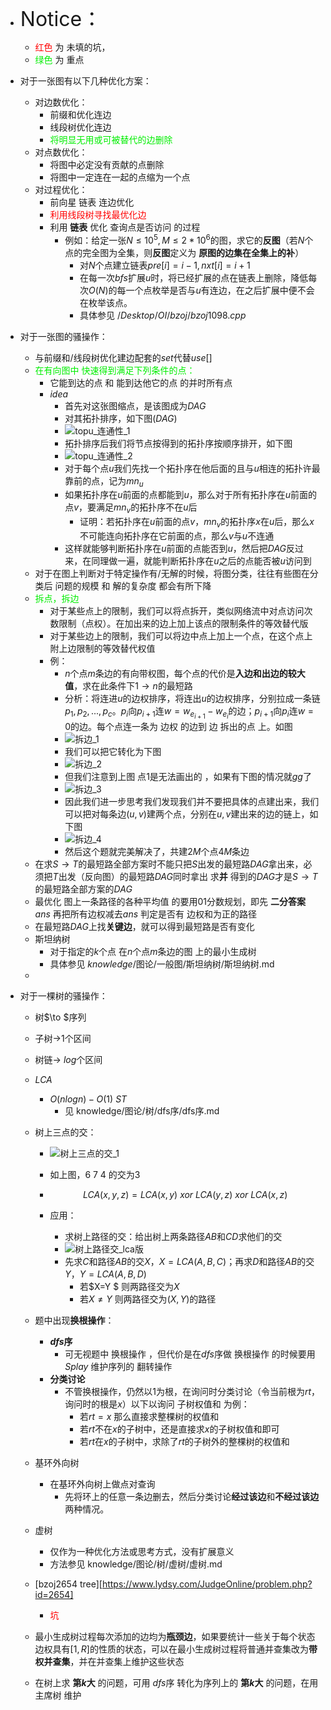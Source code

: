 * <font size=6>Notice：</font>

  * <font color="red">红色</font> 为 未填的坑，
  * <font color="gree">绿色</font> 为 重点

* 对于一张图有以下几种优化方案：

  * 对边数优化：
    * 前缀和优化连边
    * 线段树优化连边
    * <font color="gree">将明显无用或可被替代的边删除</font>
  * 对点数优化：
    * 将图中必定没有贡献的点删除
    * 将图中一定连在一起的点缩为一个点
  * 对过程优化：
    * 前向星 链表 连边优化
    * <font color="red">利用线段树寻找最优化边</font>
    * 利用 **链表** 优化 查询点是否访问 的过程
      * 例如：给定一张$N\leq 10^5,M\leq 2*10^6$的图，求它的**反图**（若$N$个点的完全图为全集，则**反图**定义为 **原图的边集在全集上的补**）
        * 对$N$个点建立链表$pre[i]=i-1,nxt[i]=i+1$
        * 在每一次$bfs$扩展$u$时，将已经扩展的点在链表上删除，降低每次$O(N)$的每一个点枚举是否与$u$有连边，在之后扩展中便不会在枚举该点。
        * 具体参见 $/Desktop/OI/bzoj/bzoj1098.cpp​$

* 对于一张图的骚操作：

  * 与前缀和/线段树优化建边配套的$set$代替$use[]​$ 
  * <font color="gree">在有向图中 快速得到满足下列条件的点：</font>
    * 它能到达的点 和 能到达他它的点 的并时所有点
    * $idea$
      * 首先对这张图缩点，是该图成为$DAG$
      * 对其拓扑排序，如下图$(DAG)$
      * ![topu_连通性_1](/Users/duanlingbo/Desktop/OI/knowledge/图论/topu_连通性_1.png)
      * 拓扑排序后我们将节点按得到的拓扑序按顺序排开，如下图
      * ![topu_连通性_2](/Users/duanlingbo/Desktop/OI/knowledge/图论/topu_连通性_2.png)
      * 对于每个点$u$我们先找一个拓扑序在他后面的且与$u$相连的拓扑许最靠前的点，记为$mn_u$
      * 如果拓扑序在$u$前面的点都能到$u$，那么对于所有拓扑序在$u$前面的点$v$，要满足$mn_v$的拓扑序不在$u$后
        * 证明：若拓扑序在$u$前面的点$v$，$mn_v$的拓扑序$x$在$u$后，那么$x$不可能连向拓扑序在它前面的点，那么$v$与$u$不连通
      * 这样就能够判断拓扑序在$u$前面的点能否到$u$，然后把$DAG$反过来，在同理做一遍，就能判断拓扑序在$u$之后的点能否被$u​$访问到
  * 对于在图上判断对于特定操作有/无解的时候，将图分类，往往有些图在分类后 问题的规模 和 解的复杂度 都会有所下降
  * <font color="gree">拆点，拆边</font>
    * 对于某些点上的限制，我们可以将点拆开，类似网络流中对点访问次数限制（点权）。在加出来的边上加上该点的限制条件的等效替代版
    * 对于某些边上的限制，我们可以将边中点上加上一个点，在这个点上附上边限制的等效替代权值
    * 例：
      * $n$个点$m$条边的有向带权图，每个点的代价是**入边和出边的较大值**，求在此条件下$1\to n$的最短路
      * 分析：将连进$u$的边权排序，将连出$u$的边权排序，分别拉成一条链$p_1,p_2,...,p_c$。$p_i$向$p_{i+1}$连$w=w_{e_{i+1}}-w_{e_i}$的边；$p_{i+1}$向$p_i$连$w=0$的边。每个点连一条为 边权 的边到 边 拆出的点 上。如图
      * ![拆边_1](/Users/duanlingbo/Desktop/OI/knowledge/图论/拆边_1.png)
      * 我们可以把它转化为下图
      * ![拆边_2](/Users/duanlingbo/Desktop/OI/knowledge/图论/拆边_2.jpg)
      * 但我们注意到上图 点$1$是无法画出的 ，如果有下图的情况就$gg$了
      * ![拆边_3](/Users/duanlingbo/Desktop/OI/knowledge/图论/拆边_3.jpg)
      * 因此我们进一步思考我们发现我们并不要把具体的点建出来，我们可以把对每条边$(u,v)$建两个点，分别在$u,v$建出来的边的链上，如下图
      * ![拆边_4](/Users/duanlingbo/Desktop/OI/knowledge/图论/拆边_4.jpg)
      * 然后这个题就完美解决了，共建$2M$个点$4M$条边
  * 在求$S\to T$的最短路全部方案时不能只把$S$出发的最短路$DAG$拿出来，必须把$T$出发（反向图）的最短路$DAG$同时拿出 求**并** 得到的$DAG$才是$S\to T$的最短路全部方案的$DAG$
  * 最优化 图上一条路径的各种平均值 的要用$01$分数规划，即先 **二分答案**$ans$ 再把所有边权减去$ans$ 判定是否有 边权和为正的路径
  * 在最短路$DAG​$上找**关键边**，就可以得到最短路是否有变化
  * 斯坦纳树
    * 对于指定的$k$个点 在$n$个点$m$条边的图 上的最小生成树
    * 具体参见 $knowledge$/图论/一般图/斯坦纳树/斯坦纳树.md
  * 

* 对于一棵树的骚操作：

  * 树$\to $序列

  * 子树$\to$1个区间

  * 树链$\to\ log$个区间

  * $LCA$

    * $O(nlogn)-O(1)\ ST$
      * 见 knowledge/图论/树/dfs序/dfs序.md

  * 树上三点的交：

    * ![树上三点的交_1](/Users/duanlingbo/Desktop/OI/knowledge/图论/树上三点的交_1.png)

    * 如上图，$6\ 7\ 4$ 的交为$3​$

    * $$
      LCA(x,y,z)=LCA(x,y)\ xor\ LCA(y,z)\ xor\ LCA(x,z)
      $$

    * 应用：

      * 求树上路径的交：给出树上两条路径$AB$和$CD$求他们的交
      * ![树上路径交_lca版](/Users/duanlingbo/Desktop/OI/knowledge/图论/树上路径交_lca版.png)
      * 先求$C$和路径$AB$的交$X$，$X=LCA(A,B,C)$；再求$D$和路径$AB$的交$Y$，$Y=LCA(A,B,D)​$
        * 若$X=Y $ 则两路径交为$X$
        * 若$X\neq Y$ 则两路径交为$(X,Y)$的路径

  * 题中出现**换根操作**：

    * **$dfs$序**
      * 可无视题中 换根操作 ，但代价是在$dfs$序做 换根操作 的时候要用$Splay$ 维护序列的 翻转操作
    * **分类讨论**
      * 不管换根操作，仍然以$1$为根，在询问时分类讨论（令当前根为$rt$，询问时的根是$x$）以下以询问 子树权值和 为例：
        * 若$rt=x$ 那么直接求整棵树的权值和
        * 若$rt$不在$x$的子树中，还是直接求$x$的子树权值和即可
        * 若$rt$在$x$的子树中，求除了$rt$的子树外的整棵树的权值和

  * 基环外向树

    * 在基环外向树上做点对查询
      * 先将环上的任意一条边删去，然后分类讨论**经过该边**和**不经过该边**两种情况。

  * 虚树

    * 仅作为一种优化方法或思考方式，没有扩展意义
    * 方法参见 knowledge/图论/树/虚树/虚树.md

  * [bzoj2654 tree][https://www.lydsy.com/JudgeOnline/problem.php?id=2654]

    * <font color="red">坑</font>

  * 最小生成树过程每次添加的边均为**瓶颈边**，如果要统计一些关于每个状态边权具有$[1,R]$的性质的状态，可以在最小生成树过程将普通并查集改为**带权并查集**，并在并查集上维护这些状态

  * 在树上求 **第$k$大** 的问题，可用 $dfs$序 转化为序列上的 **第$k$大** 的问题，在用 主席树 维护

